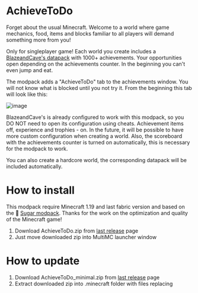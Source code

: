 # AchieveToDo

Forget about the usual Minecraft. Welcome to a world where game mechanics, food, items and blocks familiar to all players will demand something more from you!

Only for singleplayer game! Each world you create includes a [BlazeandCave's datapack](https://www.planetminecraft.com/data-pack/blazeandcave-s-advancements-pack-1-12/) with 1000+ achievements. Your opportunities open depending on the achievements counter. In the beginning you can't even jump and eat. 

The modpack adds a "AchieveToDo" tab to the achievements window. You will not know what is blocked until you not try it. From the beginning this tab will look like this:

![image](https://user-images.githubusercontent.com/96978370/200839325-67781720-c128-49e4-b855-dfdf1d92e93c.png)

BlazeandCave's is already configured to work with this modpack, so you DO NOT need to open its configuration using cheats. Achievement items off, experience and trophies - on. In the future, it will be possible to have more custom configuration when creating a world. Also, the scoreboard with the achievements counter is turned on automatically, this is necessary for the modpack to work.

You can also create a hardcore world, the corresponding datapack will be included automatically.

# How to install
This modpack require Minecraft 1.19 and last fabric version and based on the 💜 [Sugar modpack](https://modrinth.com/modpack/sugar). Thanks for the work on the optimization and quality of the Minecraft game!
1. Download AchieveToDo.zip from [last release](https://github.com/diskree/AchieveToDo/releases/latest) page
2. Just move downloaded zip into MultiMC launcher window

# How to update
1. Download AchieveToDo_minimal.zip from [last release](https://github.com/diskree/AchieveToDo/releases/latest) page
2. Extract downloaded zip into .minecraft folder with files replacing

